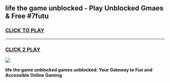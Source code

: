 
## life the game unblocked - Play Unblocked Gmaes & Free #7futu
<h3>
<a href="https://news.freeplayer.one?title=life_the_game_unblocked&ref=26F">CLICK TO PLAY</a></h3>
<hr>

<h3>
<a href="https://news.freeplayer.one?title=life_the_game_unblocked&ref=26F">CLICK 2 PLAY</a>
  
</h3>

<a href="https://news.freeplayer.one?title=life_the_game_unblocked&ref=26F/"><img src="https://clearcache.store/games.png"></a>


**life the game unblocked games unblocked: Your Gateway to Fun and Accessible Online Gaming**
